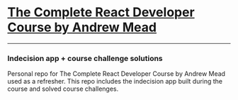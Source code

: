 # [The Complete React Developer Course by Andrew Mead](https://www.udemy.com/course/react-2nd-edition/)
---
### Indecision app + course challenge solutions

Personal repo for The Complete React Developer Course by Andrew Mead used as a refresher. This repo includes the indecision app built during the course and solved course challenges.